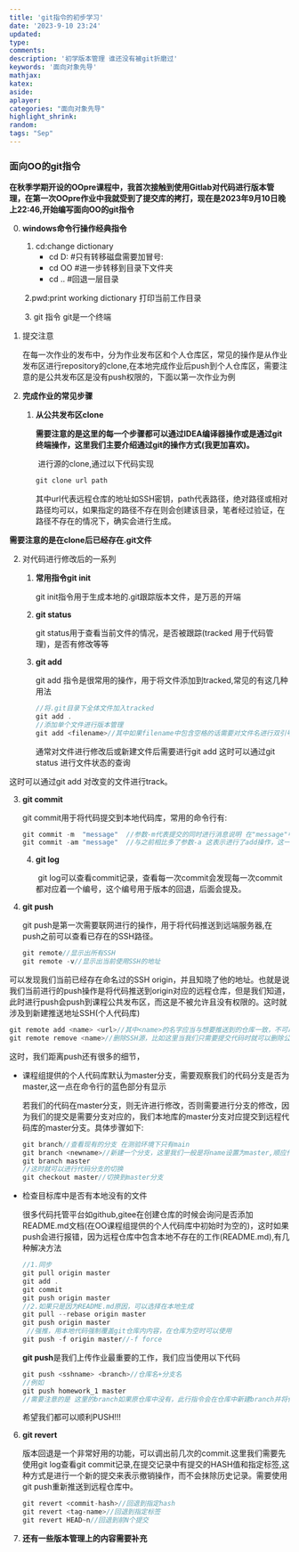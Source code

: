 ```yaml
---
title: 'git指令的初步学习'
date: '2023-9-10 23:24'
updated:
type:
comments: 
description: '初学版本管理 谁还没有被git折磨过'
keywords: '面向对象先导'
mathjax:
katex:
aside:
aplayer:
categories: "面向对象先导"
highlight_shrink:
random:
tags: "Sep"
---
```

###                                                          面向OO的git指令

​		**在秋季学期开设的OOpre课程中，我首次接触到使用Gitlab对代码进行版本管理，在第一次OOpre作业中我就受到了提交库的拷打，现在是2023年9月10日晚上22:46,开始编写面向OO的git指令**

0. **windows命令行操作经典指令**

   1. cd:change dictionary
      * cd D:    #只有转移磁盘需要加冒号:
      * cd OO #进一步转移到目录下文件夹
      * cd ..     #回退一层目录

   ​     2.pwd:print working dictionary 打印当前工作目录

   ​     3. git 指令 git是一个终端

1. 提交注意

   ​     在每一次作业的发布中，分为作业发布区和个人仓库区，常见的操作是从作业发布区进行repository的clone,在本地完成作业后push到个人仓库区，需要注意的是公共发布区是没有push权限的，下面以第一次作业为例

2. **完成作业的常见步骤**

   1. **从公共发布区clone**

      ​		**需要注意的是这里的每一个步骤都可以通过IDEA编译器操作或是通过git终端操作，这里我们主要介绍通过git的操作方式(我更加喜欢)。**

      ​       进行源的clone,通过以下代码实现

      ```c
      git clone url path
      ```

      ​       其中url代表远程仓库的地址如SSH密钥，path代表路径，绝对路径或相对路径均可以，如果指定的路径不存在则会创建该目录，笔者经过验证，在路径不存在的情况下，确实会进行生成。

 **需要注意的是在clone后已经存在.git文件**

   2. 对代码进行修改后的一系列

      1. **常用指令git init**

         git init指令用于生成本地的.git跟踪版本文件，是万恶的开端

      2. **git status**

         git status用于查看当前文件的情况，是否被跟踪(tracked 用于代码管理)，是否有修改等等

      3. **git add**

         git add 指令是很常用的操作，用于将文件添加到tracked,常见的有这几种用法

         ```c
         //将.git目录下全体文件加入tracked
         git add .
         //添加单个文件进行版本管理
         git add <filename>//其中如果filename中包含空格的话需要对文件名进行双引号处理 "filename"
         ```

         通常对文件进行修改后或新建文件后需要进行git add 这时可以通过git status 进行文件状态的查询

 这时可以通过git add 对改变的文件进行track。

3. **git commit**

   git commit用于将代码提交到本地代码库，常用的命令行有:

   ```c
   git commit -m  "message"  //参数-m代表提交的同时进行消息说明 在"message"中写出对于此次提交的注释，便于以后git log查看
   git commit -am "message"  //与之前相比多了参数-a 这表示进行了add操作，这一条指令就相当于git add+commit
   ```

   4. **git log**

      ​		git log可以查看commit记录，查看每一次commit会发现每一次commit都对应着一个编号，这个编号用于版本的回退，后面会提及。


5. **git push**

   git push是第一次需要联网进行的操作，用于将代码推送到远端服务器,在push之前可以查看已存在的SSH路径。

   ```c
   git remote//显示出所有SSH 
   git remote -v//显示出当前使用SSH的地址
   ```


可以发现我们当前已经存在命名过的SSH origin，并且知晓了他的地址。也就是说我们当前进行的push操作是将代码推送到origin对应的远程仓库，但是我们知道，此时进行push会push到课程公共发布区，而这是不被允许且没有权限的。这时就涉及到新建推送地址SSH(个人代码库)

```c
git remote add <name> <url>//其中<name>的名字应当与想要推送到的仓库一致，不可以乱起名，url为对应仓库的SSH
git remote remove <name>//删除SSH源，比如这里当我们只需要提交代码时就可以删除公共发布区的SSH
```

这时，我们距离push还有很多的细节，

* 课程组提供的个人代码库默认为master分支，需要观察我们的代码分支是否为master,这一点在命令行的蓝色部分有显示

  若我们的代码在master分支，则无许进行修改，否则需要进行分支的修改，因为我们的提交是需要分支对应的，我们本地库的master分支对应提交到远程代码库的master分支。具体步骤如下:

  ```c
  git branch//查看现有的分支 在测验环境下只有main
  git branch <newname>//新建一个分支，这里我们一般是将name设置为master,顺应作业提交规则
  git branch master
  //这时就可以进行代码分支的切换
  git checkout master//切换到master分支
  ```



* 检查目标库中是否有本地没有的文件

  很多代码托管平台如github,gitee在创建仓库的时候会询问是否添加README.md文档(在OO课程组提供的个人代码库中初始时为空的)，这时如果push会进行报错，因为远程仓库中包含本地不存在的工作(README.md),有几种解决方法

  ```c
  //1.同步
  git pull origin master
  git add .
  git commit
  git push origin master
  //2.如果只是因为README.md原因，可以选择在本地生成
  git pull --rebase origin master
  git push origin master
   //强推，用本地代码强制覆盖git仓库内内容，在仓库为空时可以使用
  git push -f origin master//-f force
  ```

  **git push**是我们上传作业最重要的工作，我们应当使用以下代码

  ```c
  git push <sshname> <branch>//仓库名+分支名
  //例如
  git push homework_1 master
  //需要注意的是 这里的branch如果原仓库中没有，此行指令会在仓库中新建branch并将代码提交到branch当中
  ```

  希望我们都可以顺利PUSH!!!

6. **git revert**

   版本回退是一个非常好用的功能，可以调出前几次的commit.这里我们需要先使用git log查看git commit记录,在提交记录中有提交的HASH值和指定标签,这种方式是进行一个新的提交来表示撤销操作，而不会抹除历史记录。需要使用git push重新推送到远程仓库中。

   ```c
   git revert <commit-hash>//回退到指定hash
   git revert <tag-name>//回退到指定标签
   git revert HEAD~n//回退到前N个提交
   ```



7. **还有一些版本管理上的内容需要补充**